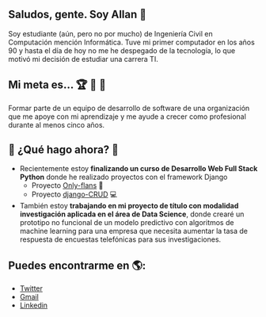## Saludos, gente. Soy Allan 👋

Soy estudiante (aún, pero no por mucho) de Ingeniería Civil en Computación mención Informática. Tuve mi primer computador en los años 90 y hasta el día de hoy no me he despegado de la tecnología, lo que motivó mi decisión de estudiar una carrera TI.

## Mi meta es... :trophy: :running: :walking:
Formar parte de un equipo de desarrollo de software de una organización que me apoye con mi aprendizaje y me ayude a crecer como profesional durante al menos cinco años.

## :seedling: ¿Qué hago ahora? :seedling:
- Recientemente estoy **finalizando un curso de Desarrollo Web Full Stack Python** donde he realizado proyectos con el framework Django
  - Proyecto [Only-flans](https://github.com/AllanMoralesPrado/onlyflans-project.git) :cake:
  - Proyecto [django-CRUD](https://github.com/AllanMoralesPrado/django-CRUD.git) :computer:
- También estoy **trabajando en mi proyecto de título con modalidad investigación aplicada en el área de Data Science**, donde crearé un prototipo no funcional de un modelo predictivo con algoritmos de machine learning para una empresa que necesita aumentar la tasa de respuesta de encuestas telefónicas para sus investigaciones.

## Puedes encontrarme en :earth_americas::
- [Twitter](https://twitter.com/AllanMPrado)
- [Gmail](mailto:allanmoralesprado@gmail.com)
- [Linkedin](https://www.linkedin.com/in/allan-morales-prado/)

<!--
**AllanMoralesPrado/AllanMoralesPrado** is a ✨ _special_ ✨ repository because its `README.md` (this file) appears on your GitHub profile.

Here are some ideas to get you started:

- 🔭 I’m currently working on ...
- 🌱 I’m currently learning ...
- 👯 I’m looking to collaborate on ...
- 🤔 I’m looking for help with ...
- 💬 Ask me about ...
- 📫 How to reach me: ...
- 😄 Pronouns: ...
- ⚡ Fun fact: ...
-->
